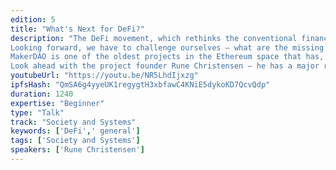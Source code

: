 ```yaml
---
edition: 5
title: "What's Next for DeFi?"
description: "The DeFi movement, which rethinks the conventional financial services and builds them in a decentralized manner, has enjoyed great momentum. After the humble beginnings in 2018, this year was fruit-bearing: building blocks for open financial protocols have been laid out. 
Looking forward, we have to challenge ourselves – what are the missing pieces to make this movement truly accessible and how can we achieve global financial inclusion?
MakerDAO is one of the oldest projects in the Ethereum space that has, aside from bringing the first decentralized stablecoin build on this blockchain, introduced a powerful decentralized credit system. Maker Protocol transitioned into both: a DeFi bedrock and a building block in the set of services never seen before. 
Look ahead with the project founder Rune Christensen – he has a major revelation planned to finish off the keynote - more on this TBD."
youtubeUrl: "https://youtu.be/NR5LhdIjxzg"
ipfsHash: "QmSA6g4yyeUK1regygtH3xbfawC4KNiE5dykoKD7QcvQdp"
duration: 1240
expertise: "Beginner"
type: "Talk"
track: "Society and Systems"
keywords: ['DeFi',' general']
tags: ['Society and Systems']
speakers: ['Rune Christensen']
---
```

